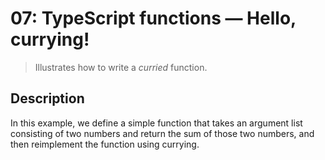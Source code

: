 # 07: TypeScript functions &mdash; Hello, currying!
> Illustrates how to write a *curried* function.

## Description

In this example, we define a simple function that takes an argument list consisting of two numbers and return the sum of those two numbers, and then reimplement the function using currying.